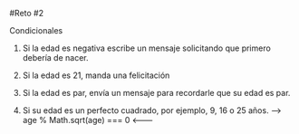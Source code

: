 #Reto #2

Condicionales

1. Si la edad es negativa escribe un mensaje solicitando que primero debería de nacer.

2. Si la edad es 21, manda una felicitación

3. Si la edad es par, envía un mensaje para recordarle que su edad es par.

4. Si su edad es un perfecto cuadrado, por ejemplo, 9, 16 o 25 años. 
--> age % Math.sqrt(age) === 0 <---
